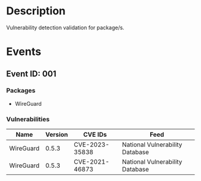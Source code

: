 # Description

Vulnerability detection validation for package/s.

# Events

## Event ID: 001
### Packages
- WireGuard
### Vulnerabilities

| Name    | Version | CVE IDs      | Feed
|---------|---------|--------------|-------------------------------
|WireGuard|0.5.3    |CVE-2023-35838|National Vulnerability Database
|WireGuard|0.5.3    |CVE-2021-46873|National Vulnerability Database
